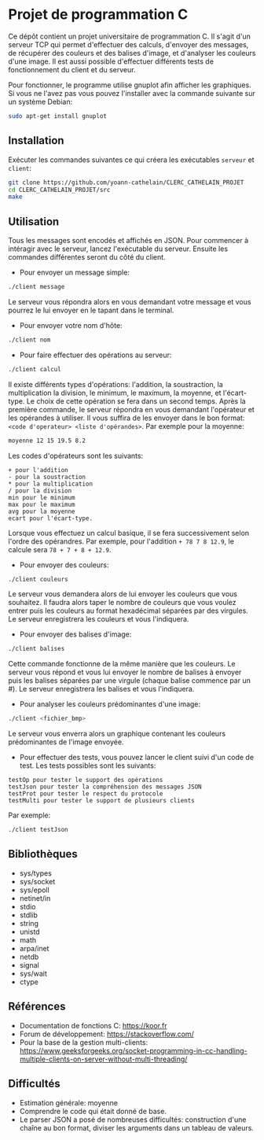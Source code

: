 # Projet de programmation C

Ce dépôt contient un projet universitaire de programmation C. Il s'agit d'un serveur TCP qui permet d'effectuer des calculs, d'envoyer des messages, de récupérer des couleurs et des balises d'image, et d'analyser les couleurs d'une image. Il est aussi possible d'effectuer différents tests de fonctionnement du client et du serveur.

Pour fonctionner, le programme utilise gnuplot afin afficher les graphiques. Si vous ne l'avez pas vous pouvez l'installer avec la commande suivante sur un système Debian:

```bash
sudo apt-get install gnuplot
```

## Installation

Exécuter les commandes suivantes ce qui créera les exécutables ```serveur``` et ```client```:

```bash
git clone https://github.com/yoann-cathelain/CLERC_CATHELAIN_PROJET
cd CLERC_CATHELAIN_PROJET/src
make
```

## Utilisation

Tous les messages sont encodés et affichés en JSON. Pour commencer à intéragir avec le serveur, lancez l'exécutable du serveur. Ensuite les commandes différentes seront du côté du client.

* Pour envoyer un message simple:

```bash
./client message
```

Le serveur vous répondra alors en vous demandant votre message et vous pourrez le lui envoyer en le tapant dans le terminal.

* Pour envoyer votre nom d'hôte:

```bash
./client nom
```

* Pour faire effectuer des opérations au serveur:

```bash
./client calcul
```

Il existe différents types d'opérations: l'addition, la soustraction, la multiplication la division, le minimum, le maximum, la moyenne, et l'écart-type. Le choix de cette opération se fera dans un second temps. Après la première commande, le serveur répondra en vous demandant l'opérateur et les opérandes à utiliser. Il vous suffira de les envoyer dans le bon format: ````<code d'operateur> <liste d'opérandes>````. Par exemple pour la moyenne:

```bash
moyenne 12 15 19.5 8.2
```

Les codes d'opérateurs sont les suivants:

```text
+ pour l'addition
- pour la soustraction
* pour la multiplication
/ pour la division
min pour le minimum
max pour le maximum
avg pour la moyenne
ecart pour l'écart-type.
```

Lorsque vous effectuez un calcul basique, il se fera successivement selon l'ordre des opérandres. Par exemple, pour l'addition ```+ 78 7 8 12.9```, le calcule sera ```78 + 7 + 8 + 12.9```.

* Pour envoyer des couleurs:

```bash
./client couleurs
```

Le serveur vous demandera alors de lui envoyer les couleurs que vous souhaitez. Il faudra alors taper le nombre de couleurs que vous voulez entrer puis les couleurs au format hexadécimal séparées par des virgules. Le serveur enregistrera les couleurs et vous l'indiquera.

* Pour envoyer des balises d'image:

```bash
./client balises
```

Cette commande fonctionne de la même manière que les couleurs. Le serveur vous répond et vous lui envoyer le nombre de balises à envoyer puis les balises séparées par une virgule (chaque balise commence par un #). Le serveur enregistrera les balises et vous l'indiquera.

* Pour analyser les couleurs prédominantes d'une image:

```bash
./client <fichier_bmp>
```
Le serveur vous enverra alors un graphique contenant les couleurs prédominantes de l'image envoyée.

* Pour effectuer des tests, vous pouvez lancer le client suivi d'un code de test. Les tests possibles sont les suivants:

```text
testOp pour tester le support des opérations
testJson pour tester la compréhension des messages JSON
testProt pour tester le respect du protocole
testMulti pour tester le support de plusieurs clients
```
Par exemple:

```bash
./client testJson
```

## Bibliothèques

* sys/types
* sys/socket
* sys/epoll
* netinet/in
* stdio
* stdlib
* string
* unistd
* math
* arpa/inet
* netdb
* signal
* sys/wait
* ctype

## Références

* Documentation de fonctions C: <https://koor.fr>
* Forum de développement: <https://stackoverflow.com/>
* Pour la base de la gestion multi-clients: <https://www.geeksforgeeks.org/socket-programming-in-cc-handling-multiple-clients-on-server-without-multi-threading/>

## Difficultés

* Estimation générale: moyenne
* Comprendre le code qui était donné de base.
* Le parser JSON a posé de nombreuses difficultés: construction d'une chaîne au bon format, diviser les arguments dans un tableau de valeurs.
